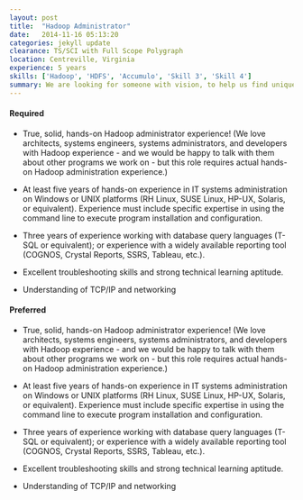 ```yaml
---
layout: post
title:  "Hadoop Administrator"
date:   2014-11-16 05:13:20
categories: jekyll update
clearance: TS/SCI with Full Scope Polygraph
location: Centreville, Virginia
experience: 5 years
skills: ['Hadoop', 'HDFS', 'Accumulo', 'Skill 3', 'Skill 4']
summary: We are looking for someone with vision, to help us find unique and interesting ways to use Splunk in the IC. This engineer will work as a Splunk product domain expert, supporting the customer. The Splunk Architect will be responsible for the design and implementation of Splunk infrastructure, deployment, products, apps, reports, alerts, and dashboards for the customer. This engineer will manage Splunk knowledge objects (Apps, Dashboards, Saved Searches, Scheduled Searches, Alerts, etc.), and will be tasked with thinking about how to take Splunk and apply it to data, beyond log files.
---
```


#### Required

* True, solid, hands-on Hadoop administrator experience! (We love architects, systems engineers, systems administrators, and developers with Hadoop experience - and we would be happy to talk with them about other programs we work on - but this role requires actual hands-on Hadoop administration experience.)

* At least five years of hands-on experience in IT systems administration on Windows or UNIX platforms (RH Linux, SUSE Linux, HP-UX, Solaris, or equivalent). Experience must include specific expertise in using the command line to execute program installation and configuration.

* Three years of experience working with database query languages (T-SQL or equivalent); or experience with a widely available reporting tool (COGNOS, Crystal Reports, SSRS, Tableau, etc.).

* Excellent troubleshooting skills and strong technical learning aptitude.

* Understanding of TCP/IP and networking

#### Preferred

* True, solid, hands-on Hadoop administrator experience! (We love architects, systems engineers, systems administrators, and developers with Hadoop experience - and we would be happy to talk with them about other programs we work on - but this role requires actual hands-on Hadoop administration experience.)

* At least five years of hands-on experience in IT systems administration on Windows or UNIX platforms (RH Linux, SUSE Linux, HP-UX, Solaris, or equivalent). Experience must include specific expertise in using the command line to execute program installation and configuration.

* Three years of experience working with database query languages (T-SQL or equivalent); or experience with a widely available reporting tool (COGNOS, Crystal Reports, SSRS, Tableau, etc.).

* Excellent troubleshooting skills and strong technical learning aptitude.

* Understanding of TCP/IP and networking